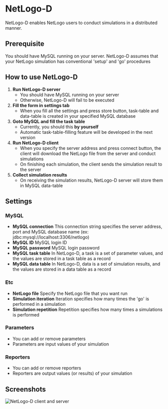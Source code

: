 # NetLogo-D
NetLogo-D enables NetLogo users to conduct simulations in a distributed manner.

## Prerequisite
You should have MySQL running on your server.
NetLogo-D assumes that your NetLogo simulation has conventional 'setup' and 'go' procedures

## How to use NetLogo-D
1. **Run NetLogo-D server**
	* You should have MySQL running on your server
	* Otherwise, NetLogo-D will fail to be executed
2. **Fill the form in settings tab**
	* When you fill all the settings and press store button, task-table and data-table is created in your specified MySQL database
3. **Goto MySQL and fill the task table**
	* Currently, you should this **by yourself**
	* Automatic task-table-filling feature will be developed in the next version
4. **Run NetLogo-D client**
	* When you specify the server address and press connect button, the client will download the NetLogo file from the server and conduct simulations
	* On finishing each simulation, the client sends the simulation result to the server
5. **Collect simulation results**
	* On receiving the simulation results, NetLogo-D server will store them in MySQL data-table 

## Settings

### MySQL
* **MySQL connection** This connection string specifies the server address, port and MySQL database name (ex: jdbc:mysql://localhost:3306/netlogo)
* **MySQL ID** MySQL login ID
* **MySQL password** MySQL login password
* **MySQL task table** In NetLogo-D, a task is a set of parameter values, and the values are stored in a task table as a record
* **MySQL data table** In NetLogo-D, data is a set of simulation results, and the values are stored in a data table as a record

### Etc
* **NetLogo file** Specify the NetLogo file that you want run
* **Simulation iteration** Iteration specifies how many times the 'go' is performed in a simulation
* **Simulation repetition** Repetition specifies how many times a simulations is performed

### Parameters
* You can add or remove parameters
* Parameters are input values of your simulation

### Reporters
* You can add or remove reporters
* Reporters are output values (or results) of your simulation
	
## Screenshots
![NetLogo-D client and server](https://raw.github.com/idw111/NetLogo-D/master/screenshot/clent+server.png)


	